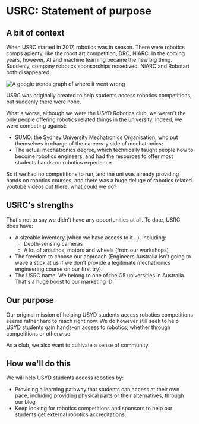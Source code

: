 # USRC: Statement of purpose
## A bit of context
When USRC started in 2017, robotics was in season. There were robotics comps aplenty, like the robot art competition, DRC, NiARC.
In the coming years, however, AI and machine learning became the new big thing. Suddenly, company robotics sponsorships nosedived. NiARC and Robotart both disappeared. 

![A google trends graph of where it went wrong](../assets/bot_ml_problem.png)

USRC was originally created to help students access robotics competitions, but suddenly there were none.

What's worse, although we were the USYD Robotics club, we weren't the only people offering robotics related things in the university. Indeed, we were competing against:
- SUMO: the Sydney University Mechatronics Organisation, who put themselves in charge of the careers-y side of mechatronics;
- The actual mechatronics degree, which technically taught people how to become robotics engineers, and had the resources to offer most students hands-on robotics experience.

So if we had no competitions to run, and the uni was already providing hands on robotics courses, and there was a huge deluge of robotics related youtube videos out there, what could we do?

## USRC's strengths
That's not to say we didn't have any opportunities at all. To date, USRC does have:
- A sizeable inventory (when we have access to it...), including:
    - Depth-sensing cameras
    - A lot of arduinos, motors and wheels (from our workshops)
- The freedom to choose our approach (Engineers Australia isn't going to wave a stick at us if we don't provide a legitimate mechatronics engineering course on our first try).
- The USRC name. We belong to one of the G5 universities in Australia. That's a huge boost to our marketing :D

## Our purpose
Our original mission of helping USYD students access robotics competitions seems rather hard to reach right now. We do however still seek to help USYD students gain hands-on access to robotics, whether through competitions or otherwise. 

As a club, we also want to cultivate a sense of community.

## How we'll do this
We will help USYD students access robotics by:
- Providing a learning pathway that students can access at their own pace, including providing physical parts or their alternatives, through our blog
- Keep looking for robotics competitions and sponsors to help our students get external robotics accreditations.